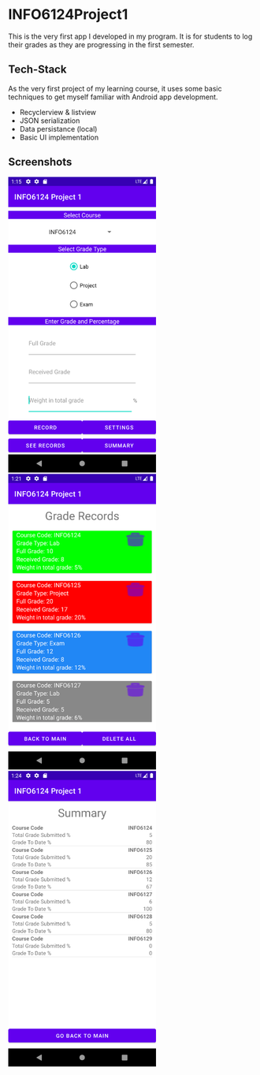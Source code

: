 # INFO6124Project1
This is the very first app I developed in my program. It is for students to log their grades as they are progressing in the first semester.

## Tech-Stack
As the very first project of my learning course, it uses some basic techniques to get myself familiar with Android app development.
* Recyclerview & listview
* JSON serialization
* Data persistance (local)
* Basic UI implementation

## Screenshots

<p float="center">
  <img src="./screenshots/6124-P1-1.png" width="300" style="border:5px white;"/>
  <img src="./screenshots/6124-P1-2.png" width="300" style="border:5px white;"/>  
  <img src="./screenshots/6124-P1-3.png" width="300" style="border:50px #000000;"/>  
</p?
